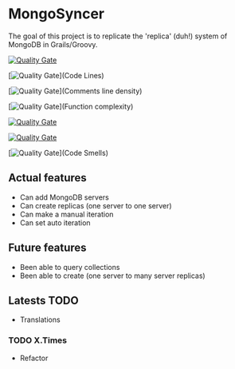 # MongoSyncer

The goal of this project is to replicate the 'replica' (duh!) system of MongoDB in Grails/Groovy.

[![Quality Gate](https://sonarqube.com/api/badges/measure?key=mongosyncer:MongoSyncer&metric=lines)](Lines)

[![Quality Gate](https://sonarqube.com/api/badges/measure?key=mongosyncer:MongoSyncer&metric=ncloc)](Code Lines)

[![Quality Gate](https://sonarqube.com/api/badges/measure?key=mongosyncer:MongoSyncer&metric=comment_lines_density)](Comments line density)

[![Quality Gate](https://sonarqube.com/api/badges/measure?key=mongosyncer:MongoSyncer&metric=function_complexity)](Function complexity)

[![Quality Gate](https://sonarqube.com/api/badges/measure?key=mongosyncer:MongoSyncer&metric=coverage)](Coverage)

[![Quality Gate](https://sonarqube.com/api/badges/measure?key=mongosyncer:MongoSyncer&metric=bugs)](Bugs)

[![Quality Gate](https://sonarqube.com/api/badges/measure?key=mongosyncer:MongoSyncer&metric=code_smells)](Code Smells)


## Actual features

- Can add MongoDB servers
- Can create replicas (one server to one server)
- Can make a manual iteration
- Can set auto iteration

## Future features

- Been able to query collections
- Been able to create (one server to many server replicas)


## Latests TODO

- Translations

### TODO X.Times

- Refactor
